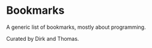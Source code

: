 Bookmarks
=========

A generic list of bookmarks, mostly about programming.

Curated by Dirk and Thomas.
